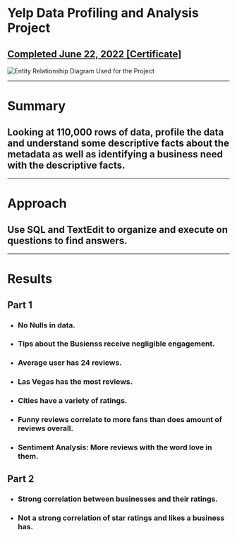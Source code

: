 # **Yelp Data Profiling and Analysis Project**
## [Completed June 22, 2022 [Certificate]](https://coursera.org/share/896dfda3ba0e82be911e290f31f92d8f)

![Entity Relationship Diagram Used for the Project](https://github.com/MerEsf/DataScience_SQL/blob/master/Yelp.png)

---

# **Summary**

## Looking at 110,000 rows of data, profile the data and understand some descriptive facts about the metadata as well as identifying a business need with the descriptive facts.



---

# **Approach**

## Use SQL and TextEdit to organize and execute on questions to find answers.



---

# **Results**

## Part 1

* ### No Nulls in data.
* ### Tips about the Busienss receive negligible engagement.
* ### Average user has 24 reviews.
* ### Las Vegas has the most reviews.
* ### Cities have a variety of ratings. 
* ### Funny reviews correlate to more fans than does amount of reviews overall.
* ### **Sentiment Analysis:** More reviews with the word love in them.

## Part 2

* ### **Strong correlation** between businesses and their ratings.
* ### Not a strong correlation of star ratings and likes a business has.







